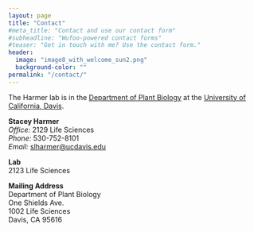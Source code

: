 ```yaml
---
layout: page
title: "Contact"
#meta_title: "Contact and use our contact form"
#subheadline: "Wufoo-powered contact forms"
#teaser: "Get in touch with me? Use the contact form."
header:
  image: "image8_with_welcome_sun2.png"
  background-color: ""
permalink: "/contact/"
---
```

The Harmer lab is in the [Department of Plant Biology](http://www-plb.ucdavis.edu) at the [University of California, Davis](https://www.ucdavis.edu).

**Stacey Harmer**
<br>
*Office:*  2129 Life Sciences
<br>
*Phone:* 530-752-8101
<br>
*Email:* slharmer@ucdavis.edu
<br>

**Lab**
<br>
2123 Life Sciences
<br>

**Mailing Address**
<br>
Department of Plant Biology
<br>
One Shields Ave.
<br>
1002 Life Sciences
<br>
Davis, CA 95616
